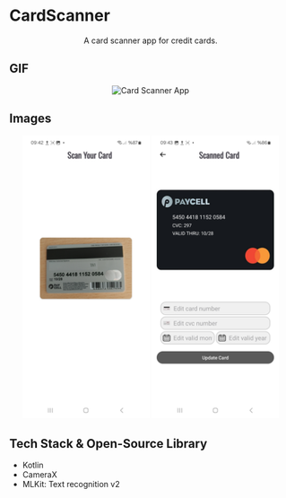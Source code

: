 # CardScanner 

<p align="center">
A card scanner app for credit cards.
</p>

## GIF
<p align="center">
  <img src="https://github.com/user-attachments/assets/a1ba3d95-21a6-45ad-84d9-564034f83e4c" alt="Card Scanner App" width="50%" height="50%"/>
</p>

## Images
<p align="center">
    <img src="Screens/cardScannerScanning.jpg" alt="When scanning a card" width="45%" />
    <img src="Screens/PaycellCard.jpg" alt="After the card is scanned" width="45%" />
</p>


## Tech Stack & Open-Source Library
- Kotlin
- CameraX
- MLKit: Text recognition v2
